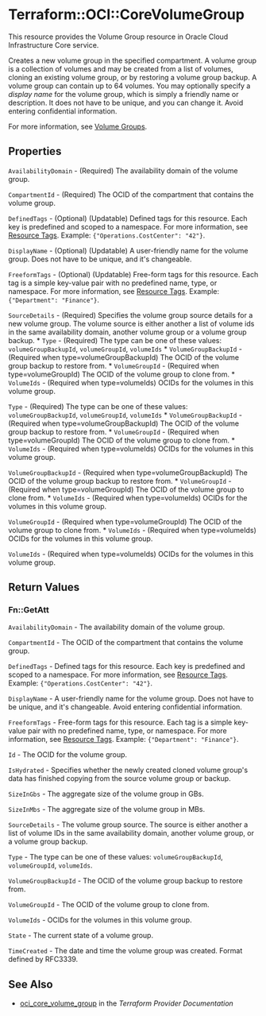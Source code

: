 # Terraform::OCI::CoreVolumeGroup

This resource provides the Volume Group resource in Oracle Cloud Infrastructure Core service.

Creates a new volume group in the specified compartment.
A volume group is a collection of volumes and may be created from a list of volumes, cloning an existing
volume group, or by restoring a volume group backup. A volume group can contain up to 64 volumes.
You may optionally specify a *display name* for the volume group, which is simply a friendly name or
description. It does not have to be unique, and you can change it. Avoid entering confidential information.

For more information, see [Volume Groups](https://docs.cloud.oracle.com/iaas/Content/Block/Concepts/volumegroups.htm).

## Properties

`AvailabilityDomain` - (Required) The availability domain of the volume group.

`CompartmentId` - (Required) The OCID of the compartment that contains the volume group.

`DefinedTags` - (Optional) (Updatable) Defined tags for this resource. Each key is predefined and scoped to a namespace. For more information, see [Resource Tags](https://docs.cloud.oracle.com/iaas/Content/General/Concepts/resourcetags.htm).  Example: `{"Operations.CostCenter": "42"}`.

`DisplayName` - (Optional) (Updatable) A user-friendly name for the volume group. Does not have to be unique, and it's changeable.

`FreeformTags` - (Optional) (Updatable) Free-form tags for this resource. Each tag is a simple key-value pair with no predefined name, type, or namespace. For more information, see [Resource Tags](https://docs.cloud.oracle.com/iaas/Content/General/Concepts/resourcetags.htm).  Example: `{"Department": "Finance"}`.

`SourceDetails` - (Required) Specifies the volume group source details for a new volume group. The volume source is either another a list of volume ids in the same availability domain, another volume group or a volume group backup. * `Type` - (Required) The type can be one of these values: `volumeGroupBackupId`, `volumeGroupId`, `volumeIds` * `VolumeGroupBackupId` - (Required when type=volumeGroupBackupId) The OCID of the volume group backup to restore from. * `VolumeGroupId` - (Required when type=volumeGroupId) The OCID of the volume group to clone from. * `VolumeIds` - (Required when type=volumeIds) OCIDs for the volumes in this volume group.

`Type` - (Required) The type can be one of these values: `volumeGroupBackupId`, `volumeGroupId`, `volumeIds` * `VolumeGroupBackupId` - (Required when type=volumeGroupBackupId) The OCID of the volume group backup to restore from. * `VolumeGroupId` - (Required when type=volumeGroupId) The OCID of the volume group to clone from. * `VolumeIds` - (Required when type=volumeIds) OCIDs for the volumes in this volume group.

`VolumeGroupBackupId` - (Required when type=volumeGroupBackupId) The OCID of the volume group backup to restore from. * `VolumeGroupId` - (Required when type=volumeGroupId) The OCID of the volume group to clone from. * `VolumeIds` - (Required when type=volumeIds) OCIDs for the volumes in this volume group.

`VolumeGroupId` - (Required when type=volumeGroupId) The OCID of the volume group to clone from. * `VolumeIds` - (Required when type=volumeIds) OCIDs for the volumes in this volume group.

`VolumeIds` - (Required when type=volumeIds) OCIDs for the volumes in this volume group.


## Return Values

### Fn::GetAtt

`AvailabilityDomain` - The availability domain of the volume group.

`CompartmentId` - The OCID of the compartment that contains the volume group.

`DefinedTags` - Defined tags for this resource. Each key is predefined and scoped to a namespace. For more information, see [Resource Tags](https://docs.cloud.oracle.com/iaas/Content/General/Concepts/resourcetags.htm).  Example: `{"Operations.CostCenter": "42"}`.

`DisplayName` - A user-friendly name for the volume group. Does not have to be unique, and it's changeable. Avoid entering confidential information.

`FreeformTags` - Free-form tags for this resource. Each tag is a simple key-value pair with no predefined name, type, or namespace. For more information, see [Resource Tags](https://docs.cloud.oracle.com/iaas/Content/General/Concepts/resourcetags.htm).  Example: `{"Department": "Finance"}`.

`Id` - The OCID for the volume group.

`IsHydrated` - Specifies whether the newly created cloned volume group's data has finished copying from the source volume group or backup.

`SizeInGbs` - The aggregate size of the volume group in GBs.

`SizeInMbs` - The aggregate size of the volume group in MBs.

`SourceDetails` - The volume group source. The source is either another a list of volume IDs in the same availability domain, another volume group, or a volume group backup.

`Type` - The type can be one of these values: `volumeGroupBackupId`, `volumeGroupId`, `volumeIds`.

`VolumeGroupBackupId` - The OCID of the volume group backup to restore from.

`VolumeGroupId` - The OCID of the volume group to clone from.

`VolumeIds` - OCIDs for the volumes in this volume group.

`State` - The current state of a volume group.

`TimeCreated` - The date and time the volume group was created. Format defined by RFC3339.

## See Also

* [oci_core_volume_group](https://www.terraform.io/docs/providers/oci/r/core_volume_group.html) in the _Terraform Provider Documentation_